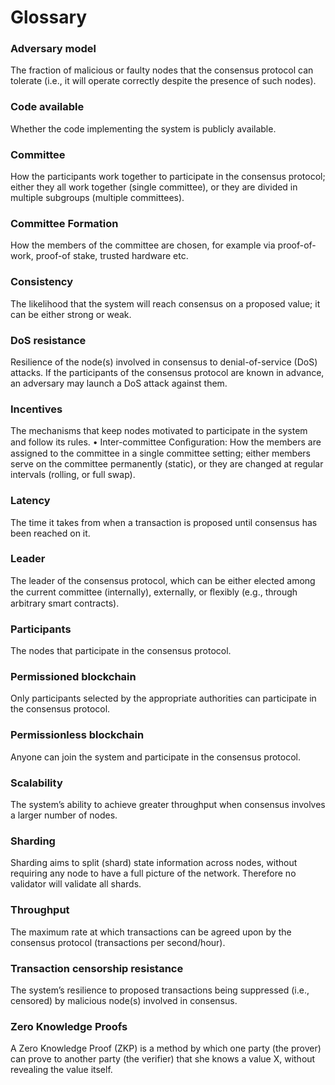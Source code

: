 # Glossary

### Adversary model

The fraction of malicious or faulty nodes that the consensus protocol can tolerate \(i.e., it will operate correctly despite the presence of such nodes\). 

### Code available

Whether the code implementing the system is publicly available. 

### Committee

How the participants work together to participate in the consensus protocol; either they all work together \(single committee\), or they are divided in multiple subgroups \(multiple committees\). 

### Committee Formation

How the members of the committee are chosen, for example via proof-of-work, proof-of stake, trusted hardware etc. 

### Consistency

The likelihood that the system will reach consensus on a proposed value; it can be either strong or weak. 

###  DoS resistance

Resilience of the node\(s\) involved in consensus to denial-of-service \(DoS\) attacks. If the participants of the consensus protocol are known in advance, an adversary may launch a DoS attack against them.  

### Incentives

The mechanisms that keep nodes motivated to participate in the system and follow its rules. • Inter-committee Conﬁguration: How the members are assigned to the committee in a single committee setting; either members serve on the committee permanently \(static\), or they are changed at regular intervals \(rolling, or full swap\). 

### Latency

The time it takes from when a transaction is proposed until consensus has been reached on it. 

### Leader

The leader of the consensus protocol, which can be either elected among the current committee \(internally\), externally, or ﬂexibly \(e.g., through arbitrary smart contracts\). 

### Participants

The nodes that participate in the consensus protocol. 

### Permissioned blockchain

Only participants selected by the appropriate authorities can participate in the consensus protocol. 

### Permissionless blockchain

Anyone can join the system and participate in the consensus protocol. 

### Scalability

The system’s ability to achieve greater throughput when consensus involves a larger number of nodes. 

### Sharding

Sharding aims to split \(shard\) state information across nodes, without requiring any node to have a full picture of the network. Therefore no validator will validate all shards.

### Throughput

The maximum rate at which transactions can be agreed upon by the consensus protocol \(transactions per second/hour\). 

### Transaction censorship resistance

The system’s resilience to proposed transactions being suppressed \(i.e., censored\) by malicious node\(s\) involved in consensus.

###  Zero Knowledge Proofs

 A Zero Knowledge Proof \(ZKP\) is a method by which one party \(the prover\) can prove to another party \(the verifier\) that she knows a value X, without revealing the value itself.

